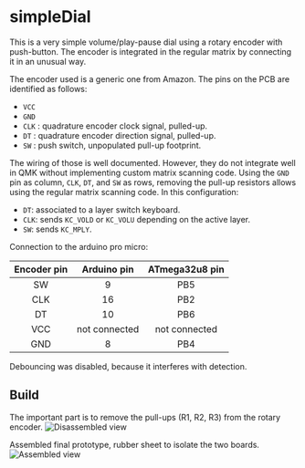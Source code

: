# simpleDial

This is a very simple volume/play-pause dial using a rotary encoder with push-button.
The encoder is integrated in the regular matrix by connecting it in an unusual way.

The encoder used is a generic one from Amazon. The pins on the PCB are identified as follows:
- `VCC`
- `GND`
- `CLK` : quadrature encoder clock signal, pulled-up.
- `DT` : quadrature encoder direction signal, pulled-up.
- `SW` : push switch, unpopulated pull-up footprint.

The wiring of those is well documented. However, they do not integrate well in QMK without implementing custom matrix scanning code.
Using the `GND` pin as column, `CLK`, `DT`, and `SW` as rows, removing the pull-up resistors allows using the regular matrix scanning code.
In this configuration:
- `DT`: associated to a layer switch keyboard.
- `CLK`: sends `KC_VOLD` or `KC_VOLU` depending on the active layer.
- `SW`: sends `KC_MPLY`.

Connection to the arduino pro micro:

| Encoder pin | Arduino pin   | ATmega32u8 pin  |
|:-----------:|:-------------:|:---------------:|
| SW          | 9             | PB5             |
| CLK         | 16            | PB2             |
| DT          | 10            | PB6             |
| VCC         | not connected | not connected   |
| GND         | 8             | PB4             |

Debouncing was disabled, because it interferes with detection.

## Build
The important part is to remove the pull-ups (R1, R2, R3) from the rotary encoder.
![Disassembled view](https://i.imgur.com/hqzz4dI.jpg)

Assembled final prototype, rubber sheet to isolate the two boards.
![Assembled view](https://i.imgur.com/sfKE3uT.jpg)
